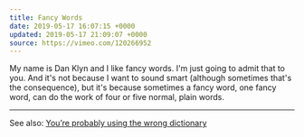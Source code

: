 ```yaml
---
title: Fancy Words
date: 2019-05-17 16:07:15 +0000
updated: 2019-05-17 21:09:07 +0000
source: https://vimeo.com/120266952
---
```

My name is Dan Klyn and I like fancy words. I'm just going to admit that to you. And it's not because I want to sound smart (although sometimes that's the consequence), but it's because sometimes a fancy word, one fancy word, can do the work of four or five normal, plain words.

* * *

See also: [You’re probably using the wrong dictionary][1]

[1]: evernote:///view/184321186/s446/3124ac86-bcc7-461e-b38f-73e854b7b1e3/342c9546-eefc-495f-a2fe-41ae112b0994
